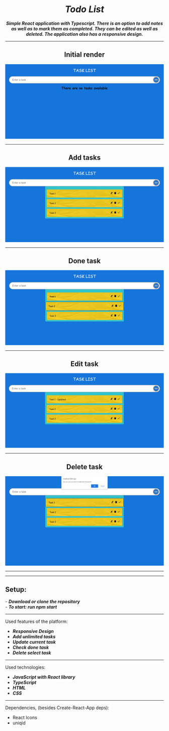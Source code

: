 <h1 align="center"><i>Todo List</i></h1>

**_<p align="center">Simple React application with Typescript. There is an option to add notes as well as to mark them as completed. They can be edited as well as deleted. The application also has a responsive design.</p>_**

<hr/>

<p align="center">
    <div>
    <h2 align="center">Initial render</h2>
    <img src="./pictures/home.jpg"/>
    <hr/>
    <h2 align="center">Add tasks</h2>
    <img src="./pictures/add.jpg"/>
    <hr/>
    <h2 align="center">Done task</h2>
    <img src="./pictures/done.jpg"/>
    <hr/>
    <h2 align="center">Edit task</h2>
    <img src="./pictures/update.jpg"/>
    <hr/>
     <h2 align="center">Delete task</h2>
    <img src="./pictures/delete.jpg"/>
    <hr/>
    </div>
<p>

<hr/>
<h2>Setup:</h2>
- <i><b>Download or clone the repository</b></i><br>
- <i><b>To start: run npm start</b></i>

<hr/>

Used features of the platform:

- <i><b>Responsive Design</b></i>
- <i><b>Add unlimited tasks</b></i>
- <i><b>Update current task</b></i>
- <i><b>Check done task</b></i>
- <i><b>Delete select task</b></i>

<hr/>

Used technologies:

- <i><b>JavaScript with React library</b></i>
- <i><b>TypeScript</b></i>
- <i><b>HTML</b></i>
- <i><b>CSS</b></i>

<hr/>

Dependencies, (besides Create-React-App deps): 

- React Icons
- uniqid
